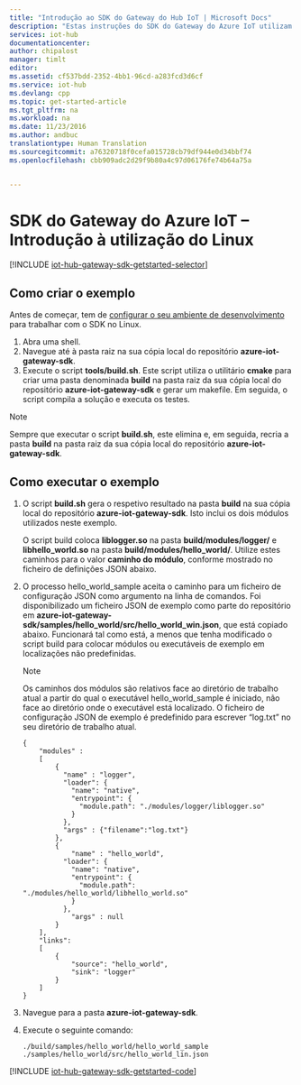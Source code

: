 ```yaml
---
title: "Introdução ao SDK do Gateway do Hub IoT | Microsoft Docs"
description: "Estas instruções do SDK do Gateway do Azure IoT utilizam o Linux para ilustrar os conceitos-chave que deve compreender ao utilizar o SDK do Gateway do Azure IoT."
services: iot-hub
documentationcenter: 
author: chipalost
manager: timlt
editor: 
ms.assetid: cf537bdd-2352-4bb1-96cd-a283fcd3d6cf
ms.service: iot-hub
ms.devlang: cpp
ms.topic: get-started-article
ms.tgt_pltfrm: na
ms.workload: na
ms.date: 11/23/2016
ms.author: andbuc
translationtype: Human Translation
ms.sourcegitcommit: a76320718f0cefa015728cb79df944e0d34bbf74
ms.openlocfilehash: cbb909adc2d29f9b80a4c97d06176fe74b64a75a


---
```

# <a name="azure-iot-gateway-sdk---get-started-using-linux"></a>SDK do Gateway do Azure IoT – Introdução à utilização do Linux
[!INCLUDE [iot-hub-gateway-sdk-getstarted-selector](../../includes/iot-hub-gateway-sdk-getstarted-selector.md)]

## <a name="how-to-build-the-sample"></a>Como criar o exemplo
Antes de começar, tem de [configurar o seu ambiente de desenvolvimento][lnk-setupdevbox] para trabalhar com o SDK no Linux.

1. Abra uma shell.
2. Navegue até à pasta raiz na sua cópia local do repositório **azure-iot-gateway-sdk**.
3. Execute o script **tools/build.sh**. Este script utiliza o utilitário **cmake** para criar uma pasta denominada **build** na pasta raiz da sua cópia local do repositório **azure-iot-gateway-sdk** e gerar um makefile. Em seguida, o script compila a solução e executa os testes.

> [!NOTE]
> Sempre que executar o script **build.sh**, este elimina e, em seguida, recria a pasta **build** na pasta raiz da sua cópia local do repositório **azure-iot-gateway-sdk**.
> 
> 

## <a name="how-to-run-the-sample"></a>Como executar o exemplo
1. O script **build.sh** gera o respetivo resultado na pasta **build** na sua cópia local do repositório **azure-iot-gateway-sdk**. Isto inclui os dois módulos utilizados neste exemplo.
   
    O script build coloca **liblogger.so** na pasta **build/modules/logger/** e **libhello_world.so** na pasta **build/modules/hello_world/**. Utilize estes caminhos para o valor **caminho do módulo**, conforme mostrado no ficheiro de definições JSON abaixo.
2. O processo hello_world_sample aceita o caminho para um ficheiro de configuração JSON como argumento na linha de comandos. Foi disponibilizado um ficheiro JSON de exemplo como parte do repositório em **azure-iot-gateway-sdk/samples/hello_world/src/hello_world_win.json**, que está copiado abaixo. Funcionará tal como está, a menos que tenha modificado o script build para colocar módulos ou executáveis de exemplo em localizações não predefinidas.

   > [!NOTE]
   > Os caminhos dos módulos são relativos face ao diretório de trabalho atual a partir do qual o executável hello_world_sample é iniciado, não face ao diretório onde o executável está localizado. O ficheiro de configuração JSON de exemplo é predefinido para escrever “log.txt” no seu diretório de trabalho atual.
   
    ```
    {
        "modules" :
        [
            {
              "name" : "logger",
              "loader": {
                "name": "native",
                "entrypoint": {
                  "module.path": "./modules/logger/liblogger.so"
                }
              },
              "args" : {"filename":"log.txt"}
            },
            {
                "name" : "hello_world",
              "loader": {
                "name": "native",
                "entrypoint": {
                  "module.path": "./modules/hello_world/libhello_world.so"
                }
              },
                "args" : null
            }
        ],
        "links": 
        [
            {
                "source": "hello_world",
                "sink": "logger"
            }
        ]
    }
    ```
3. Navegue para a pasta **azure-iot-gateway-sdk**.
4. Execute o seguinte comando:
   
   ```
   ./build/samples/hello_world/hello_world_sample ./samples/hello_world/src/hello_world_lin.json
   ``` 

[!INCLUDE [iot-hub-gateway-sdk-getstarted-code](../../includes/iot-hub-gateway-sdk-getstarted-code.md)]

<!-- Links -->
[lnk-setupdevbox]: https://github.com/Azure/azure-iot-gateway-sdk/blob/master/doc/devbox_setup.md



<!--HONumber=Nov16_HO4-->


